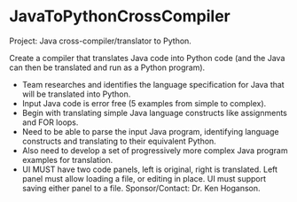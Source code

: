 # JavaToPythonCrossCompiler
Project: Java cross-compiler/translator to Python.  

Create a compiler that translates Java code into Python code (and the Java can then be translated and run as a Python program).  

- Team researches and identifies the language specification for Java that will be translated into Python. 
- Input Java code is error free  (5 examples from simple to complex). 
- Begin with translating simple Java language constructs like assignments and FOR loops. 
- Need to be able to parse the input Java program, identifying language constructs and translating to their equivalent Python. 
- Also need to develop a set of progressively more complex Java program examples for translation. 
- UI MUST have two code panels, left is original, right is translated.  Left panel must allow loading a file, or editing in place.  UI must support saving either panel to a file.  Sponsor/Contact: Dr. Ken Hoganson.
